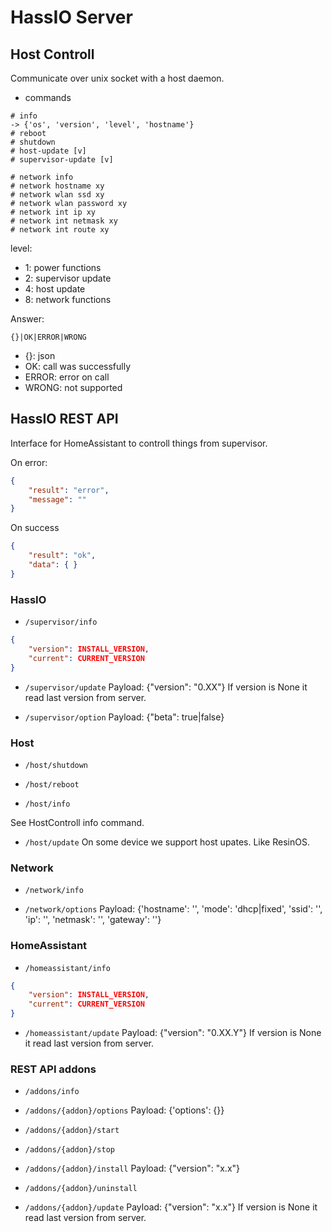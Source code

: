 # HassIO Server

## Host Controll

Communicate over unix socket with a host daemon.

- commands
```
# info
-> {'os', 'version', 'level', 'hostname'}
# reboot
# shutdown
# host-update [v]
# supervisor-update [v]

# network info
# network hostname xy
# network wlan ssd xy
# network wlan password xy
# network int ip xy
# network int netmask xy
# network int route xy
```

level:
- 1: power functions
- 2: supervisor update
- 4: host update
- 8: network functions

Answer:
```
{}|OK|ERROR|WRONG
```

- {}: json
- OK: call was successfully
- ERROR: error on call
- WRONG: not supported

## HassIO REST API

Interface for HomeAssistant to controll things from supervisor.

On error:
```json
{
    "result": "error",
    "message": ""
}
```

On success
```json
{
    "result": "ok",
    "data": { }
}
```

### HassIO

- `/supervisor/info`

```json
{
    "version": INSTALL_VERSION,
    "current": CURRENT_VERSION
}
```

- `/supervisor/update`
Payload: {"version": "0.XX"}
If version is None it read last version from server.

- `/supervisor/option`
Payload: {"beta": true|false}

### Host

- `/host/shutdown`

- `/host/reboot`

- `/host/info`

See HostControll info command.

- `/host/update`
On some device we support host upates. Like ResinOS.

### Network

- `/network/info`

- `/network/options`
Payload: {'hostname': '', 'mode': 'dhcp|fixed', 'ssid': '', 'ip': '', 'netmask': '', 'gateway': ''}


### HomeAssistant

- `/homeassistant/info`

```json
{
    "version": INSTALL_VERSION,
    "current": CURRENT_VERSION
}
```

- `/homeassistant/update`
Payload: {"version": "0.XX.Y"}
If version is None it read last version from server.

### REST API addons

- `/addons/info`

- `/addons/{addon}/options`
Payload: {'options': {}}

- `/addons/{addon}/start`

- `/addons/{addon}/stop`

- `/addons/{addon}/install`
Payload: {"version": "x.x"}

- `/addons/{addon}/uninstall`

- `/addons/{addon}/update`
Payload: {"version": "x.x"}
If version is None it read last version from server.
